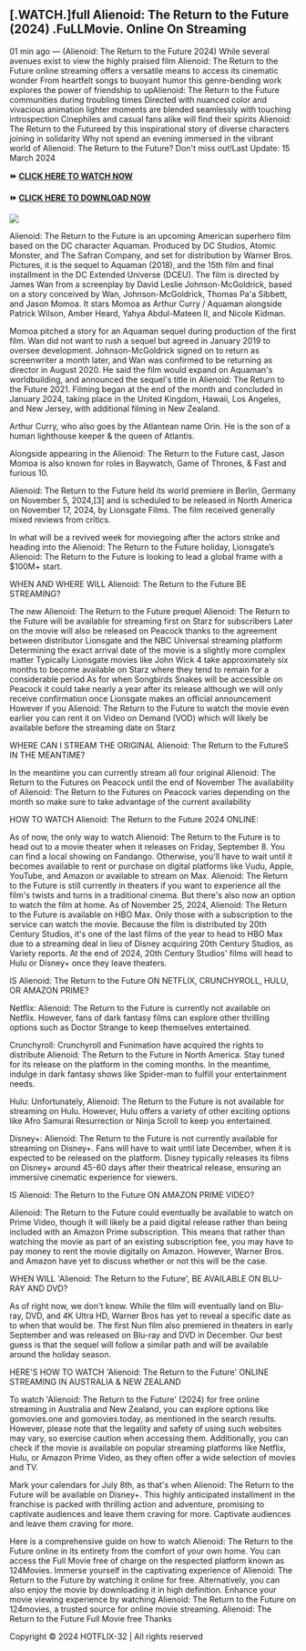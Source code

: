 ## [.WATCH.]full Alienoid: The Return to the Future (2024) .FuLLMovie. Online On Streaming

01 min ago — (Alienoid: The Return to the Future 2024) While several avenues exist to view the highly praised film Alienoid: The Return to the Future online streaming offers a versatile means to access its cinematic wonder From heartfelt songs to buoyant humor this genre-bending work explores the power of friendship to upAlienoid: The Return to the Future communities during troubling times Directed with nuanced color and vivacious animation lighter moments are blended seamlessly with touching introspection Cinephiles and casual fans alike will find their spirits Alienoid: The Return to the Futureed by this inspirational story of diverse characters joining in solidarity Why not spend an evening immersed in the vibrant world of Alienoid: The Return to the Future? Don't miss out!Last Update: 15 March 2024


**⏩ [CLICK HERE TO WATCH NOW](https://movies.topstream10.com/movie/626412/alienoid-return-to-the-future.html)**


**⏩ [CLICK HERE TO DOWNLOAD NOW](https://movies.topstream10.com/movie/626412/alienoid-return-to-the-future.html)**


<a href="https://movies.topstream10.com/movie/626412/alienoid-return-to-the-future.html" rel="nofollow" ><img src="https://camo.githubusercontent.com/917e6ed5c302499242165dcc02bdbce85c075fd21b35918eb9c0b771855261b8/68747470733a2f2f7374617469632e7769787374617469632e636f6d2f6d656469612f6232343966395f61646163386637306662336634356238383639313639366337376465313866337e6d76322e676966" style="max-width: 100%;"></a>


Alienoid: The Return to the Future is an upcoming American superhero film based on the DC character Aquaman. Produced by DC Studios, Atomic Monster, and The Safran Company, and set for distribution by Warner Bros. Pictures, it is the sequel to Aquaman (2018), and the 15th film and final installment in the DC Extended Universe (DCEU). The film is directed by James Wan from a screenplay by David Leslie Johnson-McGoldrick, based on a story conceived by Wan, Johnson-McGoldrick, Thomas Pa'a Sibbett, and Jason Momoa. It stars Momoa as Arthur Curry / Aquaman alongside Patrick Wilson, Amber Heard, Yahya Abdul-Mateen II, and Nicole Kidman.


Momoa pitched a story for an Aquaman sequel during production of the first film. Wan did not want to rush a sequel but agreed in January 2019 to oversee development. Johnson-McGoldrick signed on to return as screenwriter a month later, and Wan was confirmed to be returning as director in August 2020. He said the film would expand on Aquaman's worldbuilding, and announced the sequel's title in Alienoid: The Return to the Future 2021. Filming began at the end of the month and concluded in January 2024, taking place in the United Kingdom, Hawaii, Los Angeles, and New Jersey, with additional filming in New Zealand.


Arthur Curry, who also goes by the Atlantean name Orin. He is the son of a human lighthouse keeper & the queen of Atlantis.


Alongside appearing in the Alienoid: The Return to the Future cast, Jason Momoa is also known for roles in Baywatch, Game of Thrones, & Fast and furious 10.


Alienoid: The Return to the Future held its world premiere in Berlin, Germany on November 5, 2024,[3] and is scheduled to be released in North America on November 17, 2024, by Lionsgate Films. The film received generally mixed reviews from critics.


In what will be a revived week for moviegoing after the actors strike and heading into the Alienoid: The Return to the Future holiday, Lionsgate’s Alienoid: The Return to the Future is looking to lead a global frame with a $100M+ start.


WHEN AND WHERE WILL Alienoid: The Return to the Future BE STREAMING?


The new Alienoid: The Return to the Future prequel Alienoid: The Return to the Future will be available for streaming first on Starz for subscribers Later on the movie will also be released on Peacock thanks to the agreement between distributor Lionsgate and the NBC Universal streaming platform Determining the exact arrival date of the movie is a slightly more complex matter Typically Lionsgate movies like John Wick 4 take approximately six months to become available on Starz where they tend to remain for a considerable period As for when Songbirds Snakes will be accessible on Peacock it could take nearly a year after its release although we will only receive confirmation once Lionsgate makes an official announcement However if you Alienoid: The Return to the Future to watch the movie even earlier you can rent it on Video on Demand (VOD) which will likely be available before the streaming date on Starz


WHERE CAN I STREAM THE ORIGINAL Alienoid: The Return to the FutureS IN THE MEANTIME?


In the meantime you can currently stream all four original Alienoid: The Return to the Futures on Peacock until the end of November The availability of Alienoid: The Return to the Futures on Peacock varies depending on the month so make sure to take advantage of the current availability


HOW TO WATCH Alienoid: The Return to the Future 2024 ONLINE:


As of now, the only way to watch Alienoid: The Return to the Future is to head out to a movie theater when it releases on Friday, September 8. You can find a local showing on Fandango. Otherwise, you'll have to wait until it becomes available to rent or purchase on digital platforms like Vudu, Apple, YouTube, and Amazon or available to stream on Max. Alienoid: The Return to the Future is still currently in theaters if you want to experience all the film's twists and turns in a traditional cinema. But there's also now an option to watch the film at home. As of November 25, 2024, Alienoid: The Return to the Future is available on HBO Max. Only those with a subscription to the service can watch the movie. Because the film is distributed by 20th Century Studios, it's one of the last films of the year to head to HBO Max due to a streaming deal in lieu of Disney acquiring 20th Century Studios, as Variety reports. At the end of 2024, 20th Century Studios' films will head to Hulu or Disney+ once they leave theaters.


IS Alienoid: The Return to the Future ON NETFLIX, CRUNCHYROLL, HULU, OR AMAZON PRIME?


Netflix: Alienoid: The Return to the Future is currently not available on Netflix. However, fans of dark fantasy films can explore other thrilling options such as Doctor Strange to keep themselves entertained.


Crunchyroll: Crunchyroll and Funimation have acquired the rights to distribute Alienoid: The Return to the Future in North America. Stay tuned for its release on the platform in the coming months. In the meantime, indulge in dark fantasy shows like Spider-man to fulfill your entertainment needs.


Hulu: Unfortunately, Alienoid: The Return to the Future is not available for streaming on Hulu. However, Hulu offers a variety of other exciting options like Afro Samurai Resurrection or Ninja Scroll to keep you entertained.


Disney+: Alienoid: The Return to the Future is not currently available for streaming on Disney+. Fans will have to wait until late December, when it is expected to be released on the platform. Disney typically releases its films on Disney+ around 45-60 days after their theatrical release, ensuring an immersive cinematic experience for viewers.


IS Alienoid: The Return to the Future ON AMAZON PRIME VIDEO?


Alienoid: The Return to the Future could eventually be available to watch on Prime Video, though it will likely be a paid digital release rather than being included with an Amazon Prime subscription. This means that rather than watching the movie as part of an existing subscription fee, you may have to pay money to rent the movie digitally on Amazon. However, Warner Bros. and Amazon have yet to discuss whether or not this will be the case.


WHEN WILL 'Alienoid: The Return to the Future', BE AVAILABLE ON BLU-RAY AND DVD?


As of right now, we don't know. While the film will eventually land on Blu-ray, DVD, and 4K Ultra HD, Warner Bros has yet to reveal a specific date as to when that would be. The first Nun film also premiered in theaters in early September and was released on Blu-ray and DVD in December. Our best guess is that the sequel will follow a similar path and will be available around the holiday season.


HERE'S HOW TO WATCH 'Alienoid: The Return to the Future' ONLINE STREAMING IN AUSTRALIA & NEW ZEALAND


To watch 'Alienoid: The Return to the Future' (2024) for free online streaming in Australia and New Zealand, you can explore options like gomovies.one and gomovies.today, as mentioned in the search results. However, please note that the legality and safety of using such websites may vary, so exercise caution when accessing them. Additionally, you can check if the movie is available on popular streaming platforms like Netflix, Hulu, or Amazon Prime Video, as they often offer a wide selection of movies and TV.


Mark your calendars for July 8th, as that's when Alienoid: The Return to the Future will be available on Disney+. This highly anticipated installment in the franchise is packed with thrilling action and adventure, promising to captivate audiences and leave them craving for more. Captivate audiences and leave them craving for more.


Here is a comprehensive guide on how to watch Alienoid: The Return to the Future online in its entirety from the comfort of your own home. You can access the Full Movie free of charge on the respected platform known as 124Movies. Immerse yourself in the captivating experience of Alienoid: The Return to the Future by watching it online for free. Alternatively, you can also enjoy the movie by downloading it in high definition. Enhance your movie viewing experience by watching Alienoid: The Return to the Future on 124movies, a trusted source for online movie streaming. Alienoid: The Return to the Future Full Movie free Thanks

Copyright © 2024 HOTFLIX-32 | All rights reserved
